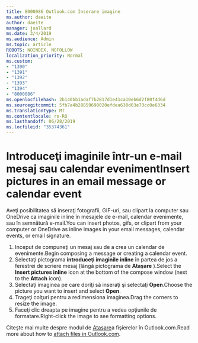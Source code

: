 ```yaml
---
title: 8000086 Outlook.com Inserare imagine
ms.author: daeite
author: daeite
manager: joallard
ms.date: 3/4/2019
ms.audience: Admin
ms.topic: article
ROBOTS: NOINDEX, NOFOLLOW
localization_priority: Normal
ms.custom:
- "1390"
- "1391"
- "1392"
- "1393"
- "1394"
- "8000086"
ms.openlocfilehash: 2b140bb1adaf7b2817d1e41ca10eb6d2f80f4d6d
ms.sourcegitcommit: 5fb7a4b28859690020efdea630d03e70cc0e6334
ms.translationtype: MT
ms.contentlocale: ro-RO
ms.lasthandoff: 06/28/2019
ms.locfileid: "35374361"
---
```

# <a name="insert-pictures-in-an-email-message-or-calendar-event"></a><span data-ttu-id="51fc3-102">Introduceţi imaginile într-un e-mail mesaj sau calendar eveniment</span><span class="sxs-lookup"><span data-stu-id="51fc3-102">Insert pictures in an email message or calendar event</span></span>

<span data-ttu-id="51fc3-103">Aveţi posibilitatea să inseraţi fotografii, GIF-uri, sau clipart la computer sau OneDrive ca imaginile inline în mesajele de e-mail, calendar evenimente, sau în semnătură e-mail.</span><span class="sxs-lookup"><span data-stu-id="51fc3-103">You can insert photos, gifs, or clipart from your computer or OneDrive as inline images in your email messages, calendar events, or email signature.</span></span>

1. <span data-ttu-id="51fc3-104">Inceput de compuneţi un mesaj sau de a crea un calendar de evenimente.</span><span class="sxs-lookup"><span data-stu-id="51fc3-104">Begin composing a message or creating a calendar event.</span></span>
2. <span data-ttu-id="51fc3-105">Selectaţi pictograma **introduceţi imaginile inline** în partea de jos a ferestrei de scriere mesaj (lângă pictograma de **Atașare** ).</span><span class="sxs-lookup"><span data-stu-id="51fc3-105">Select the **Insert pictures inline** icon at the bottom of the compose window (next to the **Attach** icon).</span></span>
3. <span data-ttu-id="51fc3-106">Selectaţi imaginea pe care doriţi să inseraţi şi selectaţi **Open**.</span><span class="sxs-lookup"><span data-stu-id="51fc3-106">Choose the picture you want to insert and select **Open**.</span></span>
4. <span data-ttu-id="51fc3-107">Trageţi colţuri pentru a redimensiona imaginea.</span><span class="sxs-lookup"><span data-stu-id="51fc3-107">Drag the corners to resize the image.</span></span>
5. <span data-ttu-id="51fc3-108">Faceţi clic dreapta pe imagine pentru a vedea opţiunile de formatare.</span><span class="sxs-lookup"><span data-stu-id="51fc3-108">Right-click the image to see formatting options.</span></span>

<span data-ttu-id="51fc3-109">Citeşte mai multe despre modul de [Ataşare](https://support.office.com/article/8d7c1ea7-4e5f-44ce-bb6e-c5fcc92ba9ab)a fişierelor în Outlook.com.</span><span class="sxs-lookup"><span data-stu-id="51fc3-109">Read more about how to [attach files in Outlook.com](https://support.office.com/article/8d7c1ea7-4e5f-44ce-bb6e-c5fcc92ba9ab).</span></span>